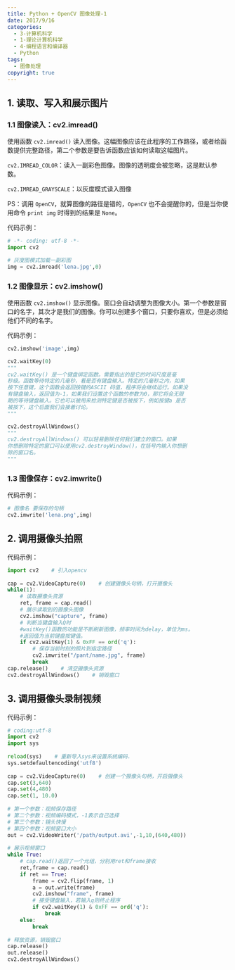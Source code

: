 ```yaml
---
title: Python + OpenCV 图像处理-1
date: 2017/9/16
categories:
  - 3-计算机科学
  - 1-理论计算机科学
  - 4-编程语言和编译器
  - Python
tags:
  - 图像处理
copyright: true
---
```


## 1. 读取、写入和展示图片

### 1.1 图像读入：cv2.imread()

使用函数 `cv2.imread()` 读入图像。这幅图像应该在此程序的工作路径，或者给函数提供完整路径，第二个参数是要告诉函数应该如何读取这幅图片。

`cv2.IMREAD_COLOR`：读入一副彩色图像。图像的透明度会被忽略，这是默认参数。

`cv2.IMREAD_GRAYSCALE`：以灰度模式读入图像

PS：调用 `OpenCV`，就算图像的路径是错的，`OpenCV` 也不会提醒你的，但是当你使用命令 `print img` 时得到的结果是 `None`。

代码示例：

```python
# -*- coding: utf-8 -*-
import cv2

# 灰度图模式加载一副彩图
img = cv2.imread('lena.jpg',0) 
```

### 1.2 图像显示：cv2.imshow()

使用函数 `cv2.imshow()` 显示图像。窗口会自动调整为图像大小。第一个参数是窗口的名字，其次才是我们的图像。你可以创建多个窗口，只要你喜欢，但是必须给他们不同的名字。

代码示例：

```python
cv2.imshow('image',img)

cv2.waitKey(0)
"""
cv2.waitKey() 是一个键盘绑定函数。需要指出的是它的时间尺度是毫
秒级。函数等待特定的几毫秒，看是否有键盘输入。特定的几毫秒之内，如果
按下任意键，这个函数会返回按键的ASCII 码值，程序将会继续运行。如果没
有键盘输入，返回值为-1，如果我们设置这个函数的参数为0，那它将会无限
期的等待键盘输入。它也可以被用来检测特定键是否被按下，例如按键a 是否
被按下，这个后面我们会接着讨论。
"""

cv2.destroyAllWindows()
"""
cv2.destroyAllWindows() 可以轻易删除任何我们建立的窗口。如果
你想删除特定的窗口可以使用cv2.destroyWindow()，在括号内输入你想删
除的窗口名。
"""
```

### 1.3 图像保存：cv2.imwrite()

代码示例：

```python
# 图像名 要保存的句柄
cv2.imwrite('lena.png',img)
```

## 2. 调用摄像头拍照

代码示例：

```python
import cv2    # 引入opencv
 
cap = cv2.VideoCapture(0)    # 创建摄像头句柄，打开摄像头
while(1):
    # 读取摄像头资源
    ret, frame = cap.read()
    # 展示读取到的摄像头图像
    cv2.imshow("capture", frame)
    # 判断当键盘输入Q时
    #waitKey()函数的功能是不断刷新图像，频率时间为delay，单位为ms。
    #返回值为当前键盘按键值。
    if cv2.waitKey(1) & 0xFF == ord('q'):
        # 保存当前时刻的照片到指定路径
        cv2.imwrite("/pant/name.jpg", frame)
        break
cap.release()    # 清空摄像头资源
cv2.destroyAllWindows()    # 销毁窗口
```

## 3. 调用摄像头录制视频

代码示例：

```python
# coding:utf-8
import cv2
import sys
 
reload(sys)    # 重新导入sys来设置系统编码.
sys.setdefaultencoding('utf8')
 
cap = cv2.VideoCapture(0)    # 创建一个摄像头句柄，开启摄像头
cap.set(3,640)
cap.set(4,480)
cap.set(1, 10.0)
 
# 第一个参数：视频保存路径
# 第二个参数：视频编码模式，-1表示自己选择
# 第三个参数：镜头快慢
# 第四个参数：视频窗口大小
out = cv2.VideoWriter('/path/output.avi',-1,10,(640,480))
 
# 展示视频窗口
while True:
    # cap.read()返回了一个元组，分别用ret和frame接收
    ret,frame = cap.read()
    if ret == True:
        frame = cv2.flip(frame, 1)
        a = out.write(frame)
        cv2.imshow("frame", frame)
        # 接受键盘输入，若输入q则终止程序
        if cv2.waitKey(1) & 0xFF == ord('q'):
            break
    else:
        break
 
# 释放资源，销毁窗口
cap.release()
out.release()
cv2.destroyAllWindows()
```